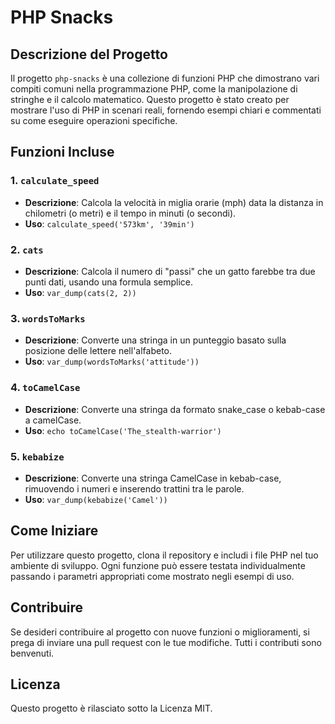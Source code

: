 # PHP Snacks

## Descrizione del Progetto
Il progetto `php-snacks` è una collezione di funzioni PHP che dimostrano vari compiti comuni nella programmazione PHP, come la manipolazione di stringhe e il calcolo matematico. Questo progetto è stato creato per mostrare l'uso di PHP in scenari reali, fornendo esempi chiari e commentati su come eseguire operazioni specifiche.

## Funzioni Incluse
### 1. `calculate_speed`
- **Descrizione**: Calcola la velocità in miglia orarie (mph) data la distanza in chilometri (o metri) e il tempo in minuti (o secondi).
- **Uso**: `calculate_speed('573km', '39min')`

### 2. `cats`
- **Descrizione**: Calcola il numero di "passi" che un gatto farebbe tra due punti dati, usando una formula semplice.
- **Uso**: `var_dump(cats(2, 2))`

### 3. `wordsToMarks`
- **Descrizione**: Converte una stringa in un punteggio basato sulla posizione delle lettere nell'alfabeto.
- **Uso**: `var_dump(wordsToMarks('attitude'))`

### 4. `toCamelCase`
- **Descrizione**: Converte una stringa da formato snake_case o kebab-case a camelCase.
- **Uso**: `echo toCamelCase('The_stealth-warrior')`

### 5. `kebabize`
- **Descrizione**: Converte una stringa CamelCase in kebab-case, rimuovendo i numeri e inserendo trattini tra le parole.
- **Uso**: `var_dump(kebabize('Camel'))`

## Come Iniziare
Per utilizzare questo progetto, clona il repository e includi i file PHP nel tuo ambiente di sviluppo. Ogni funzione può essere testata individualmente passando i parametri appropriati come mostrato negli esempi di uso.

## Contribuire
Se desideri contribuire al progetto con nuove funzioni o miglioramenti, si prega di inviare una pull request con le tue modifiche. Tutti i contributi sono benvenuti.

## Licenza
Questo progetto è rilasciato sotto la Licenza MIT.
